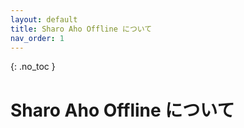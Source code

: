 ```yaml
---
layout: default
title: Sharo Aho Offline について
nav_order: 1
---
```


{: .no_toc }

# Sharo Aho Offline について

